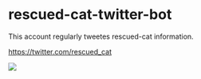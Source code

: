 # rescued-cat-twitter-bot

This account regularly tweetes rescued-cat information.

https://twitter.com/rescued_cat

<div><img src='./rescued_cat.png'><div>
